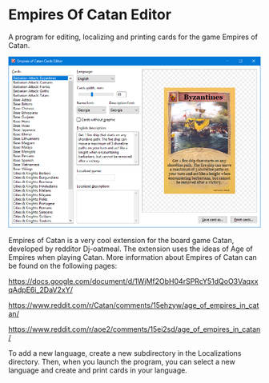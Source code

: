 # Empires Of Catan Editor

A program for editing, localizing and printing cards for the game Empires of Catan.

![Screenshot](/Screenshot.png)

Empires of Catan is a very cool extension for the board game Catan, developed by redditor Dj-oatmeal. The extension uses the ideas of Age of Empires when playing Catan. More information about Empires of Catan can be found on the following pages:

https://docs.google.com/document/d/1WjMf2ObH04rSPRcY51dQoO3VaqxxqAdpE6i_2DaV2xY/

https://www.reddit.com/r/Catan/comments/15ehzyw/age_of_empires_in_catan/

https://www.reddit.com/r/aoe2/comments/15ei2sd/age_of_empires_in_catan/

To add a new language, create a new subdirectory in the Localizations directory. Then, when you launch the program, you can select a new language and create and print cards in your language.
